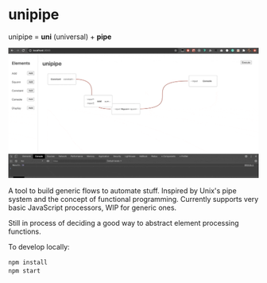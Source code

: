 # unipipe

unipipe = **uni** (universal) + **pipe**

![Demo](demo.gif)

A tool to build generic flows to automate stuff. Inspired by Unix's pipe system and the concept of functional programming. Currently supports very basic JavaScript processors, WIP for generic ones.

Still in process of deciding a good way to abstract element processing functions.

To develop locally:

```bash
npm install
npm start
```
